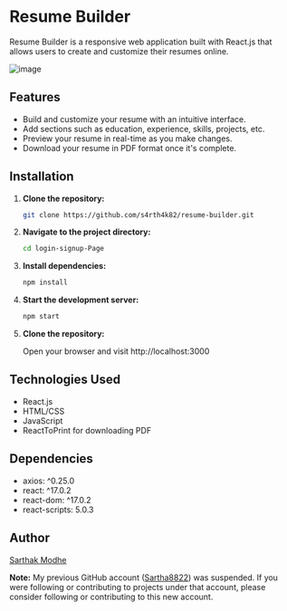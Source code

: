 # Resume Builder

Resume Builder is a responsive web application built with React.js that allows users to create and customize their resumes online.

![image](https://github.com/s4rth4k82/resume-builder/assets/166211539/659d5dbe-b054-43b8-926d-d7ece5ddd4b4)

## Features

- Build and customize your resume with an intuitive interface.
- Add sections such as education, experience, skills, projects, etc.
- Preview your resume in real-time as you make changes.
- Download your resume in PDF format once it's complete.

## Installation

1. **Clone the repository:**

   ```bash
   git clone https://github.com/s4rth4k82/resume-builder.git
   
2. **Navigate to the project directory:**
    ```bash
    cd login-signup-Page

3. **Install dependencies:**
    ```bash
    npm install
    
4. **Start the development server:**

   ```bash
   npm start

5. **Clone the repository:**

   Open your browser and visit http://localhost:3000


## Technologies Used
  - React.js
  - HTML/CSS
  - JavaScript
  - ReactToPrint for downloading PDF

## Dependencies

  - axios: ^0.25.0
  - react: ^17.0.2
  - react-dom: ^17.0.2
  - react-scripts: 5.0.3

## Author

[Sarthak Modhe](https://github.com/s4rth4k82)

**Note:** My previous GitHub account ([Sartha8822](https://github.com/Sarthak8822)) was suspended. If you were following or contributing to projects under that account, please consider following or contributing to this new account.


